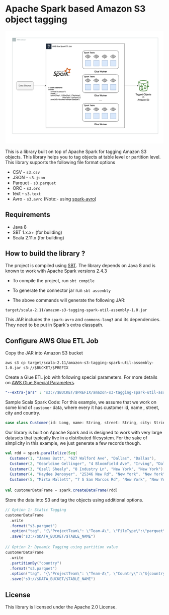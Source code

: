 # Apache Spark based Amazon S3 object tagging 

![Arch](docs/s3_tagging_spark.jpg)

This is a library built on top of Apache Spark for tagging Amazon S3 objects. This library helps you to tag objects at table level or partition level. This library supports the following file format options 

* CSV - `s3.csv`
* JSON - `s3.json` 
* Parquet - `s3.parquet`
* ORC - `s3.orc` 
* text - `s3.text` 
* Avro - `s3.avro` (Note:- using [spark-avro](https://mvnrepository.com/artifact/org.apache.spark/spark-avro_2.12/2.4.3))

## Requirements

* Java 8
* SBT 1.x.x+ (for building)
* Scala 2.11.x (for building)

## How to build the library ?

The project is compiled using [SBT](https://www.scala-sbt.org/1.x/docs/Command-Line-Reference.html). The library depends on Java 8 and is known to work with Apache Spark versions 2.4.3

* To compile the project, run `sbt compile`
* To generate the connector jar run `sbt assembly`

* The above commands will generate the following JAR:
```
target/scala-2.11/amazon-s3-tagging-spark-util-assembly-1.0.jar
```

This JAR includes the `spark-avro` and `commons-lang3` and its dependencies. They need to be put in Spark's extra classpath. 

## Configure AWS Glue ETL Job

Copy the JAR into Amazon S3 bucket
```shell
aws s3 cp target/scala-2.11/amazon-s3-tagging-spark-util-assembly-1.0.jar s3://$BUCKET/$PREFIX
```

Create a Glue ETL job with following special parameters. For more details on [AWS Glue Special Parameters](https://docs.aws.amazon.com/glue/latest/dg/aws-glue-programming-etl-glue-arguments.html).

```yaml
"--extra-jars" : "s3://$BUCKET/$PREFIX/amazon-s3-tagging-spark-util-assembly-1.0.jar"
```

Sample Scala Spark Code: For this example, we assume that we work on some kind of `customer` data, where every it has customer id, name , street, city and country.

```scala
case class Customer(id: Long, name: String, street: String, city: String, country: String)
```
Our library is built on Apache Spark and is designed to work with very large datasets that typically live in a distributed filesystem. For the sake of simplicity in this example, we just generate a few records though.

```scala
val rdd = spark.parallelize(Seq(
  Customer(1, "James Butt", "627 Walford Ave", "Dallas", "Dallas"),
  Customer(2, "Gearldine Gellinger", "4 Bloomfield Ave", "Irving", "Dallas"),
  Customer(3, "Ozell Shealy", "8 Industry Ln", "New York", "New York"),
  Customer(4, "Haydee Denooyer", "25346 New Rd", "New York", "New York"),
  Customer(5, "Mirta Mallett", "7 S San Marcos Rd", "New York", "New York")))

val customerDataFrame = spark.createDataFrame(rdd)
```

Store the data into S3 and tag the objects using additional options.

```scala
// Option 1: Static Tagging
customerDataFrame
  .write
  .format("s3.parquet")
  .option("tag", "{\"ProjectTeam\": \"Team-A\", \"FileType\":\"parquet\"}")
  .save("s3://$DATA_BUCKET/$TABLE_NAME")

// Option 2: Dynamic Tagging using partition value
customerDataFrame
  .write
  .partitionBy("country")
  .format("s3.parquet")
  .option("tag", "{\"ProjectTeam\": \"Team-A\", \"Country\":\"${country}\"}")
  .save("s3://$DATA_BUCKET/$TABLE_NAME")
```

## License

This library is licensed under the Apache 2.0 License.
